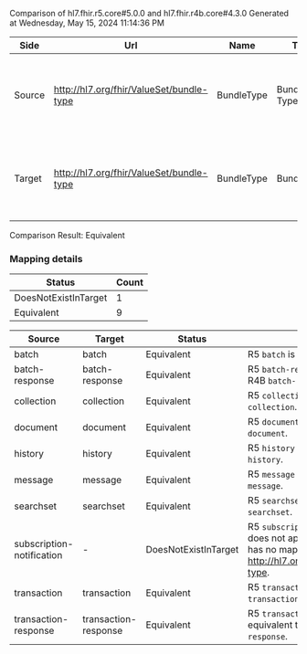 Comparison of hl7.fhir.r5.core#5.0.0 and hl7.fhir.r4b.core#4.3.0
Generated at Wednesday, May 15, 2024 11:14:36 PM

| Side | Url | Name | Title | Description |
| --- | --- | --- | --- | --- |
| Source | http://hl7.org/fhir/ValueSet/bundle-type | BundleType | Bundle Type | Indicates the purpose of a bundle - how it is intended to be used. |
| Target | http://hl7.org/fhir/ValueSet/bundle-type | BundleType | BundleType | Indicates the purpose of a bundle - how it is intended to be used. |


Comparison Result: Equivalent


### Mapping details

| Status | Count |
| ------ | ----- |
DoesNotExistInTarget | 1 |
Equivalent | 9 |


| Source | Target | Status | Message |
| ------ | ------ | ------ | ------- |
| batch | batch | Equivalent | R5 `batch` is equivalent to R4B `batch`. |
| batch-response | batch-response | Equivalent | R5 `batch-response` is equivalent to R4B `batch-response`. |
| collection | collection | Equivalent | R5 `collection` is equivalent to R4B `collection`. |
| document | document | Equivalent | R5 `document` is equivalent to R4B `document`. |
| history | history | Equivalent | R5 `history` is equivalent to R4B `history`. |
| message | message | Equivalent | R5 `message` is equivalent to R4B `message`. |
| searchset | searchset | Equivalent | R5 `searchset` is equivalent to R4B `searchset`. |
| subscription-notification | - | DoesNotExistInTarget | R5 `subscription-notification` does not appear in the target and has no mapping for http://hl7.org/fhir/ValueSet/bundle-type. |
| transaction | transaction | Equivalent | R5 `transaction` is equivalent to R4B `transaction`. |
| transaction-response | transaction-response | Equivalent | R5 `transaction-response` is equivalent to R4B `transaction-response`. |

